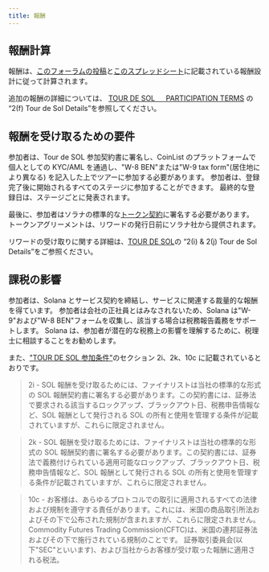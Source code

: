 ```yaml
---
title: 報酬
---
```


## 報酬計算 <a id="how-are-rewards-calculated"></a>

報酬は、[このフォーラムの投稿](https://forums.solana.com/t/tour-de-sol-stage-1-preliminary-compensation-design/79)と[このスプレッドシート](https://docs.google.com/spreadsheets/d/11puBSw2THdO4wU-uyDEic-D03jg4ZAooVpcZU0w_4gI/edit#gid=218406032)に記載されている報酬設計に従って計算されます。

追加の報酬の詳細については、 [TOUR DE SOL 　 PARTICIPATION TERMS](https://drive.google.com/file/d/15ueLG6VJoQ5Hx4rnpjFeuL3pG5DbrBbE/view) の “2\(f\) Tour de Sol Details”を参照してください。

## 報酬を受け取るための要件 <a id="what-are-the-requirements-to-receive-rewards"></a>

参加者は、Tour de SOL 参加契約書に署名し、CoinList のプラットフォームで個人としての KYC/AML を通過し、"W-8 BEN"または"W-9 tax form"\(居住地により異なる\) を記入した上でツアーに参加する必要があります。 参加者は、登録完了後に開始されるすべてのステージに参加することができます。 最終的な登録日は、ステージごとに発表されます。

最後に、参加者はソラナの標準的な[トークン契約](https://drive.google.com/open?id=1O4cEUZzeSNoVcncbHcEegAqPgjT-7hcy)に署名する必要があります。 トークンアグリーメントは、リワードの発行日前にソラナ社から提供されます。

リワードの受け取りに関する詳細は、[TOUR DE SOL](https://drive.google.com/file/d/15ueLG6VJoQ5Hx4rnpjFeuL3pG5DbrBbE/view)の “2\(i\) & 2\(j\) Tour de Sol Details”をご参照ください。

## 課税の影響 <a id="what-are-the-tax-implications-of-the-rewards"></a>

参加者は、Solana とサービス契約を締結し、サービスに関連する裁量的な報酬を得ています。 参加者は会社の正社員とはみなされないため、Solana は"W-9"および"W-8 BEN"フォームを収集し、該当する場合は税務報告義務をサポートします。 Solana は、参加者が潜在的な税務上の影響を理解するために、税理士に相談することをお勧めします。

また、["TOUR DE SOL 参加条件"](https://drive.google.com/file/d/15ueLG6VJoQ5Hx4rnpjFeuL3pG5DbrBbE/view)のセクション 2i、2k、10c に記載されているとおりです。

> 2i - SOL 報酬を受け取るためには、ファイナリストは当社の標準的な形式の SOL 報酬契約書に署名する必要があります。この契約書には、証券法で要求される該当するロックアップ、ブラックアウト日、税務申告情報など、SOL 報酬として発行される SOL の所有と使用を管理する条件が記載されていますが、これらに限定されません。

> 2k - SOL 報酬を受け取るためには、ファイナリストは当社の標準的な形式の SOL 報酬契約書に署名する必要があります。この契約書には、証券法で義務付けられている適用可能なロックアップ、ブラックアウト日、税務申告情報など、SOL 報酬として発行される SOL の所有と使用を管理する条件が記載されていますが、これらに限定されません。

> 10c - お客様は、あらゆるプロトコルでの取引に適用されるすべての法律および規制を遵守する責任があります。これには、米国の商品取引所法およびその下で公布された規制が含まれますが、これらに限定されません。 Commodity Futures Trading Commission(CFTC)は、米国の連邦証券法およびその下で施行されている規制のことです。 証券取引委員会\(以下"SEC"といいます\)、および当社からお客様が受け取った報酬に適用される税法。
